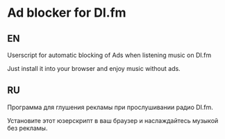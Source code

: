 Ad blocker for DI.fm
================

## EN

Userscript for automatic blocking of Ads when listening music on DI.fm

Just install it into your browser and enjoy music without ads.

## RU

Программа для глушения рекламы при прослушивании радио DI.fm.

Установите этот юзерскрипт в ваш браузер и наслаждайтесь музыкой без рекламы.
